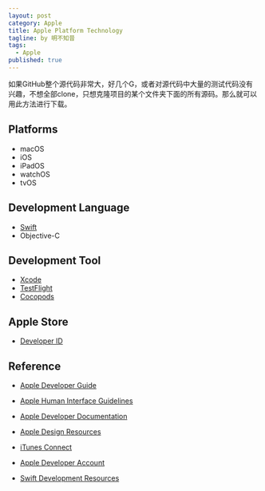 ```yaml
---
layout: post
category: Apple
title: Apple Platform Technology
tagline: by 明不知昔
tags: 
  - Apple
published: true
---
```


如果GitHub整个源代码非常大，好几个G，或者对源代码中大量的测试代码没有兴趣，不想全部clone，只想克隆项目的某个文件夹下面的所有源码。那么就可以用此方法进行下载。

<!--more-->

## Platforms

* macOS
* iOS
* iPadOS
* watchOS
* tvOS

## Development Language

* [Swift](https://developer.apple.com/swift/)
* Objective-C

## Development Tool

* [Xcode](https://developer.apple.com/xcode/)
* [TestFlight](https://developer.apple.com/testflight/)
* [Cocopods](https://cocoapods.org/)

## Apple Store

* [Developer ID](https://developer.apple.com/developer-id/)

## Reference

* [Apple Developer Guide](https://developer.apple.com/develop/)

* [Apple Human Interface Guidelines](https://developer.apple.com/design/human-interface-guidelines/)

* [Apple Developer Documentation](https://developer.apple.com/documentation/)

* [Apple Design Resources](https://developer.apple.com/design/resources/)

* [iTunes Connect](https://itunesconnect.apple.com/)

* [Apple Developer Account](https://developer.apple.com/account/#/overview/884Z86CSTX)

* [Swift Development Resources](https://developer.apple.com/swift/resources/)
